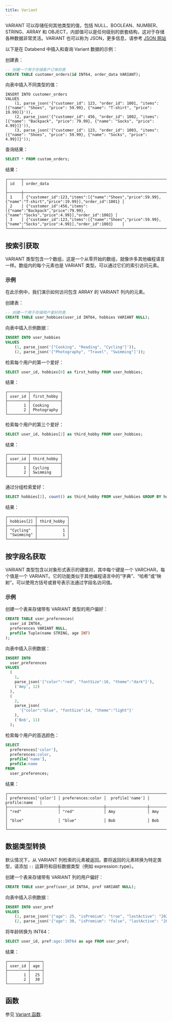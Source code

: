 ```yaml
---
title: Variant
---
```


VARIANT 可以存储任何其他类型的值，包括 NULL、BOOLEAN、NUMBER、STRING、ARRAY 和 OBJECT，内部值可以是任何级别的嵌套结构，这对于存储各种数据非常灵活。VARIANT 也可以称为 JSON，更多信息，请参考 [JSON 网站](https://www.json.org/json-en.html)

以下是在 Databend 中插入和查询 Variant 数据的示例：

创建表：
```sql
-- 创建一个用于存储客户订单的表
CREATE TABLE customer_orders(id INT64, order_data VARIANT);
```

向表中插入不同类型的值：
```
INSERT INTO customer_orders 
VALUES
    (1, parse_json('{"customer_id": 123, "order_id": 1001, "items": [{"name": "Shoes", "price": 59.99}, {"name": "T-shirt", "price": 19.99}]}')),
    (2, parse_json('{"customer_id": 456, "order_id": 1002, "items": [{"name": "Backpack", "price": 79.99}, {"name": "Socks", "price": 4.99}]}')),
    (3, parse_json('{"customer_id": 123, "order_id": 1003, "items": [{"name": "Shoes", "price": 59.99}, {"name": "Socks", "price": 4.99}]}'));
```

查询结果：
```sql
SELECT * FROM custom_orders;
```

结果：
```
┌──────┬────────────────────────────────────────────────────────────────────────────────────────────────────────────┐
│ id   │ order_data                                                                                                │
├──────┼────────────────────────────────────────────────────────────────────────────────────────────────────────────┤
│ 1    │ {"customer_id":123,"items":[{"name":"Shoes","price":59.99},{"name":"T-shirt","price":19.99}],"order_id":1001} │
│ 2    │ {"customer_id":456,"items":[{"name":"Backpack","price":79.99},{"name":"Socks","price":4.99}],"order_id":1002} │
│ 3    │ {"customer_id":123,"items":[{"name":"Shoes","price":59.99},{"name":"Socks","price":4.99}],"order_id":1003}    │
└──────┴────────────────────────────────────────────────────────────────────────────────────────────────────────────┘
```

## 按索引获取

VARIANT 类型包含一个数组，这是一个从零开始的数组，就像许多其他编程语言一样。数组内的每个元素也是 VARIANT 类型。可以通过它们的索引访问元素。

### 示例

在此示例中，我们演示如何访问包含 ARRAY 的 VARIANT 列内的元素。

创建表：
```sql
-- 创建一个用于存储用户爱好的表
CREATE TABLE user_hobbies(user_id INT64, hobbies VARIANT NULL);
```

向表中插入示例数据：
```sql
INSERT INTO user_hobbies 
VALUES
    (1, parse_json('["Cooking", "Reading", "Cycling"]')),
    (2, parse_json('["Photography", "Travel", "Swimming"]'));
```

检索每个用户的第一个爱好：
```sql
SELECT user_id, hobbies[0] as first_hobby FROM user_hobbies;
```
结果：
```
┌─────────┬─────────────┐
│ user_id │ first_hobby │
├─────────┼─────────────┤
│       1 │ Cooking     │
│       2 │ Photography │
└─────────┴─────────────┘
```

检索每个用户的第三个爱好：
```sql
SELECT user_id, hobbies[2] as third_hobby FROM user_hobbies;
```

结果：
```
┌─────────┬─────────────┐
│ user_id │ third_hobby │
├─────────┼─────────────┤
│       1 │ Cycling     │
│       2 │ Swimming    │
└─────────┴─────────────┘
```

通过分组检索爱好：
```sql
SELECT hobbies[2], count() as third_hobby FROM user_hobbies GROUP BY hobbies[2];
```
结果：
```
┌────────────┬─────────────┐
│ hobbies[2] │ third_hobby │
├────────────┼─────────────┤
│ "Cycling"  │           1 │
│ "Swimming" │           1 │
└────────────┴─────────────┘
```

## 按字段名获取

VARIANT 类型包含以对象形式表示的键值对，其中每个键是一个 VARCHAR，每个值是一个 VARIANT。它的功能类似于其他编程语言中的“字典”、“哈希”或“映射”。可以使用方括号或冒号表示法通过字段名访问值。

### 示例

创建一个表来存储带有 VARIANT 类型的用户偏好：
```sql
CREATE TABLE user_preferences(
  user_id INT64,
  preferences VARIANT NULL,
  profile Tuple(name STRING, age INT)
);
```

向表中插入示例数据：
```sql
INSERT INTO
  user_preferences
VALUES
  (
    1,
    parse_json('{"color":"red", "fontSize":16, "theme":"dark"}'),
    ('Amy', 12)
  ),
  (
    2,
    parse_json(
      '{"color":"blue", "fontSize":14, "theme":"light"}'
    ),
    ('Bob', 11)
  );
```

检索每个用户的首选颜色：
```sql
SELECT
  preferences['color'],
  preferences:color,
  profile['name'],
  profile:name
FROM
  user_preferences;
```

结果：
```
┌────────────────────────────────────────────────────────────────────────────────┐
│ preferences['color'] │ preferences:color │  profile['name'] │   profile:name   │
├──────────────────────┼───────────────────┼──────────────────┼──────────────────┤
│ "red"                │ "red"             │ Amy              │ Amy              │
│ "blue"               │ "blue"            │ Bob              │ Bob              │
└────────────────────────────────────────────────────────────────────────────────┘
```

## 数据类型转换

默认情况下，从 VARIANT 列检索的元素被返回。要将返回的元素转换为特定类型，请添加 `::` 运算符和目标数据类型（例如 expression::type）。

创建一个表来存储带有 VARIANT 列的用户偏好：
```sql
CREATE TABLE user_pref(user_id INT64, pref VARIANT NULL);
```

向表中插入示例数据：
```sql
INSERT INTO user_pref 
VALUES
    (1, parse_json('{"age": 25, "isPremium": "true", "lastActive": "2023-04-10"}')),
    (2, parse_json('{"age": 30, "isPremium": "false", "lastActive": "2023-03-15"}'));
```

将年龄转换为 INT64：
```sql
SELECT user_id, pref:age::INT64 as age FROM user_pref;
```
结果：
```
┌─────────┬─────┐
│ user_id │ age │
├─────────┼─────┤
│       1 │  25 │
│       2 │  30 │
└─────────┴─────┘
```

## 函数

参见 [Variant 函数](/sql/sql-functions/semi-structured-functions).
